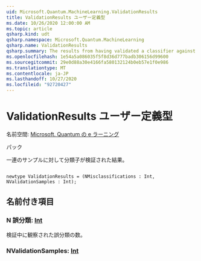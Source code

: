 ```yaml
---
uid: Microsoft.Quantum.MachineLearning.ValidationResults
title: ValidationResults ユーザー定義型
ms.date: 10/26/2020 12:00:00 AM
ms.topic: article
qsharp.kind: udt
qsharp.namespace: Microsoft.Quantum.MachineLearning
qsharp.name: ValidationResults
qsharp.summary: The results from having validated a classifier against a set of samples.
ms.openlocfilehash: 1e54a5a086035f5f8d36d777badb306156d99600
ms.sourcegitcommit: 29e0d88a30e4166fa580132124b0eb57e1f0e986
ms.translationtype: MT
ms.contentlocale: ja-JP
ms.lasthandoff: 10/27/2020
ms.locfileid: "92720427"
---
```

# <a name="validationresults-user-defined-type"></a>ValidationResults ユーザー定義型

名前空間: [Microsoft. Quantum の e ラーニング](xref:Microsoft.Quantum.MachineLearning)

パック [](https://nuget.org/packages/)


一連のサンプルに対して分類子が検証された結果。

```qsharp

newtype ValidationResults = (NMisclassifications : Int, NValidationSamples : Int);
```



## <a name="named-items"></a>名前付き項目

### <a name="nmisclassifications--int"></a>N 誤分類: [Int](xref:microsoft.quantum.lang-ref.int)

検証中に観察された誤分類の数。
### <a name="nvalidationsamples--int"></a>NValidationSamples: [Int](xref:microsoft.quantum.lang-ref.int)

